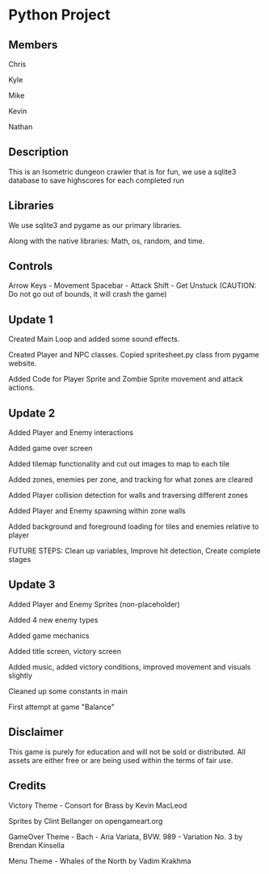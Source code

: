 # Python Project
## Members
Chris

Kyle

Mike

Kevin

Nathan

## Description
This is an Isometric dungeon crawler that is for fun, we use a sqlite3 database to save highscores for each completed run

## Libraries
We use sqlite3 and pygame as our primary libraries.

Along with the native libraries: Math, os, random, and time.

## Controls
Arrow Keys - Movement
Spacebar - Attack
Shift - Get Unstuck (CAUTION: Do not go out of bounds, it will crash the game)

## Update 1
Created Main Loop and added some sound effects.

Created Player and NPC classes. Copied spritesheet.py class from pygame website.

Added Code for Player Sprite and Zombie Sprite movement and attack actions.

## Update 2
Added Player and Enemy interactions

Added game over screen

Added tilemap functionality and cut out images to map to each tile

Added zones, enemies per zone, and tracking for what zones are cleared

Added Player collision detection for walls and traversing different zones

Added Player and Enemy spawning within zone walls

Added background and foreground loading for tiles and enemies relative to player

FUTURE STEPS: Clean up variables, Improve hit detection, Create complete stages

## Update 3
Added Player and Enemy Sprites (non-placeholder)

Added 4 new enemy types

Added game mechanics

Added title screen, victory screen

Added music, added victory conditions, improved movement and visuals slightly

Cleaned up some constants in main

First attempt at game "Balance"

## Disclaimer
This game is purely for education and will not be sold or distributed. All assets are either free or are being used within the terms of fair use.

## Credits
Victory Theme - Consort for Brass by Kevin MacLeod

Sprites by Clint Bellanger on opengameart.org

GameOver Theme - Bach - Aria Variata, BVW. 989 - Variation No. 3 by Brendan Kinsella
 
Menu Theme - Whales of the North by Vadim Krakhma